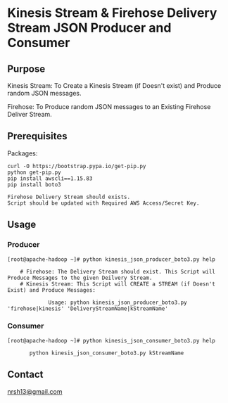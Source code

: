 # Kinesis Stream & Firehose Delivery Stream JSON Producer and Consumer

## Purpose
Kinesis Stream: To Create a Kinesis Stream (if Doesn't exist) and Produce random JSON messages.

Firehose: To Produce random JSON messages to an Existing Firehose Deliver Stream.

## Prerequisites
Packages: 
```
curl -O https://bootstrap.pypa.io/get-pip.py
python get-pip.py
pip install awscli==1.15.83
pip install boto3

Firehose Delivery Stream should exists.
Script should be updated with Required AWS Access/Secret Key.
```

## Usage
### Producer
```
[root@apache-hadoop ~]# python kinesis_json_producer_boto3.py help

    # Firehose: The Delivery Stream should exist. This Script will Produce Messages to the given Deilvery Stream.
    # Kinesis Stream: This Script will CREATE a STREAM (if Doesn't Exist) and Produce Messages:

             Usage: python kinesis_json_producer_boto3.py 'firehose|kinesis' 'DeliveryStreamName|kStreamName'
```
### Consumer
```
[root@apache-hadoop ~]# python kinesis_json_consumer_boto3.py help

       python kinesis_json_consumer_boto3.py kStreamName

```

## Contact
nrsh13@gmail.com
